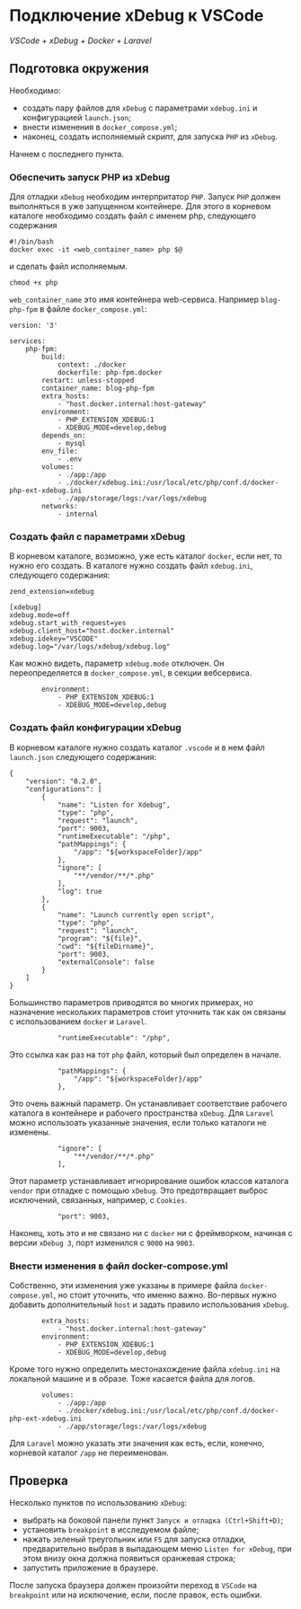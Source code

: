 # Подключение xDebug к VSCode
*VSCode + xDebug + Docker + Laravel*

## Подготовка окружения
Необходимо:
- создать пару файлов для `xDebug` с параметрами `xdebug.ini` и конфигурацией `launch.json`;
- внести изменения в `docker_compose.yml`;
- наконец, создать исполняемый скрипт, для запуска `PHP` из `xDebug`.

Начнем с последнего пункта.

### Обеспечить запуск PHP из xDebug
Для отладки `xDebug` необходим интерпритатор `PHP`. Запуск `PHP` должен выполняться в уже запущенном контейнере. Для этого в корневом каталоге необходимо создать файл с именем php, следующего содержания

```
#!/bin/bash
docker exec -it <web_container_name> php $@
```

и сделать файл исполняемым.

```
chmod +x php
```

`web_container_name` это имя контейнера web-сервиса. Например `blog-php-fpm` в файле `docker_compose.yml`:

```
version: '3'

services:
    php-fpm:
        build:
            context: ./docker
            dockerfile: php-fpm.docker
        restart: unless-stopped
        container_name: blog-php-fpm
        extra_hosts:
            - "host.docker.internal:host-gateway"
        environment:
            - PHP_EXTENSION_XDEBUG:1
            - XDEBUG_MODE=develop,debug
        depends_on:
            - mysql
        env_file:
            - .env
        volumes:
            - ./app:/app
            - ./docker/xdebug.ini:/usr/local/etc/php/conf.d/docker-php-ext-xdebug.ini
            - ./app/storage/logs:/var/logs/xdebug
        networks:
            - internal
```


### Создать файл с параметрами xDebug

В корневом каталоге, возможно, уже есть каталог `docker`, если нет, то нужно его создать.
В каталоге нужно создать файл `xdebug.ini`, следующего содержания:

```
zend_extension=xdebug

[xdebug]
xdebug.mode=off
xdebug.start_with_request=yes
xdebug.client_host="host.docker.internal"
xdebug.idekey="VSCODE"
xdebug.log="/var/logs/xdebug/xdebug.log"
```

Как можно видеть, параметр `xdebug.mode` отключен. Он переопределяется в `docker_compose.yml`, в секции вебсервиса.

```
        environment:
            - PHP_EXTENSION_XDEBUG:1
            - XDEBUG_MODE=develop,debug
```

### Создать файл конфигурации xDebug

В корневом каталоге нужно создать каталог `.vscode` и в нем файл `launch.json` следующего содержания:

```
{
    "version": "0.2.0",
    "configurations": [
        {
            "name": "Listen for Xdebug",
            "type": "php",
            "request": "launch",
            "port": 9003,
            "runtimeExecutable": "/php",
            "pathMappings": {
                "/app": "${workspaceFolder}/app"
            },
            "ignore": [
                "**/vendor/**/*.php"
            ],
            "log": true
        },
        {
            "name": "Launch currently open script",
            "type": "php",
            "request": "launch",
            "program": "${file}",
            "cwd": "${fileDirname}",
            "port": 9003,
            "externalConsole": false
        }
    ]
}
```

Большинство параметров приводятся во многих примерах, но назначение нескольких параметров стоит уточнить так как он связаны с использованием `docker` и `Laravel`.

```
            "runtimeExecutable": "/php",
```

Это ссылка как раз на тот `php` файл, который был определен в начале.

```
            "pathMappings": {
                "/app": "${workspaceFolder}/app"
            },
```

Это очень важный параметр. Он устанавливает соответствие рабочего каталога в контейнере и рабочего пространства `xDebug`. Для `Laravel` можно  использоать указанные значения, если только каталоги
не изменены.

```
            "ignore": [
                "**/vendor/**/*.php"
            ],
```

Этот параметр устанавливает игнорирование ошибок классов каталога `vendor` при отладке с помощью `xDebug`. Это предотвращает выброс исключений, связанных, например, с `Cookies`.

```
            "port": 9003,
```

Наконец, хоть это и не связано ни с `docker` ни с фреймворком, начиная с версии `xDebug 3`, порт изменился с `9000` на `9003`.

### Внести изменения в файл docker-compose.yml
Собственно, эти изменения уже указаны в примере файла `docker-compose.yml`, но стоит уточнить, что именно важно.
Во-первых нужно добавить дополнительный `host` и задать правило использования  `xDebug`.

```
        extra_hosts:
            - "host.docker.internal:host-gateway"
        environment:
            - PHP_EXTENSION_XDEBUG:1
            - XDEBUG_MODE=develop,debug
```

Кроме того нужно определить местонахождение файла `xdebug.ini` на локальной машине и в образе. Тоже касается файла для логов.

```
        volumes:
            - ./app:/app
            - ./docker/xdebug.ini:/usr/local/etc/php/conf.d/docker-php-ext-xdebug.ini
            - ./app/storage/logs:/var/logs/xdebug
```

Для `Laravel` можно указать эти значения как есть, если, конечно, корневой каталог `/app` не переименован.

## Проверка
Несколько пунктов по использованию `xDebug`:
- выбрать на боковой панели пункт `Запуск и отладка (Ctrl+Shift+D)`;
- установить `breakpoint` в исследуемом файле;
- нажать зеленый треугольник или `F5` для запуска отладки, предварительно выбрав в выпадающем меню `Listen for xDebug`, при этом внизу окна должна появиться оранжевая строка;
- запустить приложение в браузере.

После запуска браузера должен произойти переход в `VSCode` на `breakpoint` или на исключение, если, после правок, есть ошибки.
 